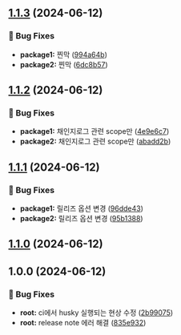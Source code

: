## [1.1.3](https://github.com/bebusl/monorepo-semver-test/compare/@bebusl/monorepo-test-2@1.1.2...@bebusl/monorepo-test-2@1.1.3) (2024-06-12)

### 🐛 Bug Fixes

* **package1:** 찐막 ([994a64b](https://github.com/bebusl/monorepo-semver-test/commit/994a64b9722bf3184128395cc0e7e4d7db613fb2))
* **package2:** 찐막 ([6dc8b57](https://github.com/bebusl/monorepo-semver-test/commit/6dc8b577ee59ade0030d727d2ec2038f227c9777))

## [1.1.2](https://github.com/bebusl/monorepo-semver-test/compare/@bebusl/monorepo-test-2@1.1.1...@bebusl/monorepo-test-2@1.1.2) (2024-06-12)

### 🐛 Bug Fixes

* **package1:** 채인지로그 관련 scope만 ([4e9e6c7](https://github.com/bebusl/monorepo-semver-test/commit/4e9e6c78a6035c9b38721de9ea5b0ad89b59a85c))
* **package2:** 채인지로그 관련 scope만 ([abadd2b](https://github.com/bebusl/monorepo-semver-test/commit/abadd2bf650ebce1c3e7bfb997ff773314ebbaae))

## [1.1.1](https://github.com/bebusl/monorepo-semver-test/compare/@bebusl/monorepo-test-2@1.1.0...@bebusl/monorepo-test-2@1.1.1) (2024-06-12)

### 🐛 Bug Fixes

* **package1:** 릴리즈 옵션 변경 ([96dde43](https://github.com/bebusl/monorepo-semver-test/commit/96dde435e70e97adcc4a153e30b6a941b588cedc))
* **package2:** 릴리즈 옵션 변경 ([95b1388](https://github.com/bebusl/monorepo-semver-test/commit/95b13885d63cdbb5453213ee7004716511d1706b))

## [1.1.0](https://github.com/bebusl/monorepo-semver-test/compare/@bebusl/monorepo-test-2@1.0.0...@bebusl/monorepo-test-2@1.1.0) (2024-06-12)

## 1.0.0 (2024-06-12)

### 🐛 Bug Fixes

* **root:** ci에서 husky 실행되는 현상 수정 ([2b99075](https://github.com/bebusl/monorepo-semver-test/commit/2b990759d989f75f89dbf9056ad3bd5a1b952116))
* **root:** release note 에러 해결 ([835e932](https://github.com/bebusl/monorepo-semver-test/commit/835e932a511ee06495e6e15d7ed3fca3b2ea4321))
